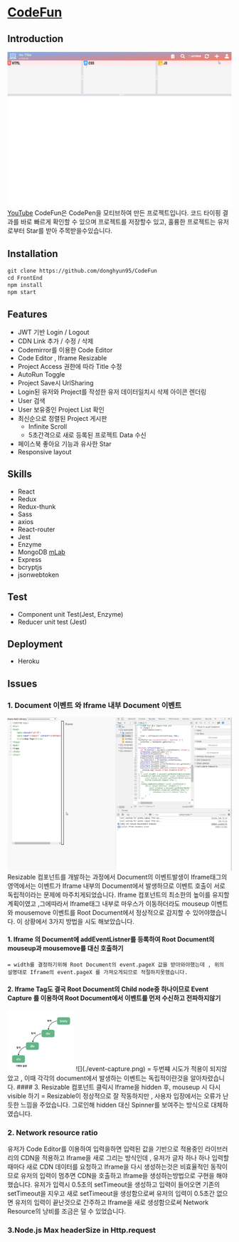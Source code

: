 # [CodeFun](http://www.codefun.site)

## Introduction
![CodeFun](./Main.gif)
[YouTube](https://www.youtube.com/watch?v=j6cE3Nop7FY)
 CodeFun은 CodePen을 모티브하여 만든 프로젝트입니다. 코드 타이핑 결과를 바로 빠르게 확인할 수 있으며 프로젝트를 저장할수 있고, 훌륭한 프로젝트는 유저로부터 Star를 받아 주목받을수있습니다.

## Installation
```
git clone https://github.com/donghyun95/CodeFun
cd FrontEnd
npm install
npm start
```

## Features
- JWT 기반 Login / Logout
- CDN Link 추가 / 수정 / 삭제
- Codemirror를 이용한 Code Editor
- Code Editor , Iframe Resizable
- Project Access 권한에 따라 Title 수정
- AutoRun Toggle
- Project Save시 UrlSharing
- Login된 유저와 Project를 작성한 유저 데이터일치시 삭제 아이콘 렌더링
- User 검색
- User 보유중인 Project List 확인
- 최신순으로 정렬된 Project 게시판
  - Infinite Scroll
  - 5초간격으로 새로 등록된 프로젝트 Data 수신
- 페이스북 좋아요 기능과 유사한 Star
- Responsive layout

## Skills
 - React
 - Redux
 - Redux-thunk
 - Sass
 - axios
 - React-router
 - Jest
 - Enzyme
 - MongoDB [mLab](https://mlab.com/)
 - Express
 - bcryptjs
 - jsonwebtoken

## Test
 - Component unit Test(Jest, Enzyme)
 - Reducer unit test (Jest)

## Deployment
 - Heroku

## Issues
### 1. Document 이벤트 와 Iframe 내부 Document 이벤트
![](./resizable.gif)
Resizable 컴포넌트를 개발하는 과정에서 Document의 이벤트발생이 Iframe태그의 영역에서는 이벤트가 Iframe 내부의 Document에서 발생하므로 이벤트 호출이 서로 독립적이라는 문제에 마주치게되었습니다.
Iframe 컴포넌트의 최소한의 높이를 유지할 계획이였고 ,그에따라서 Iframe태그 내부로 마우스가 이동하더라도 mouseup 이벤트와 mousemove 이벤트를 Root Document에서 정상적으로 감지할 수 있어야했습니다.
이 상황에서 3가지 방법을 시도 해보았습니다.
 #### 1. Iframe 의 Document에 addEventListner를 등록하여 Root Document의 mouseup과 mousemove를 대신 호출하기
    = width를 결정하기위해 Root Document의 event.pageX 값을 받아와야했는데 , 위의 설명대로 Iframe의 event.pageX 를 가져오게되므로 적절하지못했습니다.
 #### 2. Iframe Tag도 결국 Root Document의 Child node중 하나이므로 Event Capture 를 이용하여 Root Document에서 이벤트를 먼저 수신하고 전파하지않기
 <img width="150" src="./event-capture.png">
    ![](./event-capture.png)
    = 두번쨰 시도가 적용이 되지않았고 , 이때 각각의 document에서 발생하는 이벤트는 독립적이란것을 알아차렸습니다.
 #### 3. Resizable 컴포넌트 클릭시 Iframe을 hidden 후, mouseup 시 다시 visible 하기
    = Resizable이 정상적으로 잘 작동하지만 , 사용자 입장에서는 오류가 난듯한 느낌을 주었습니다. 그로인해 hidden 대신 Spinner를 보여주는 방식으로 대체하였습니다.

### 2. Network resource ratio
유저가 Code Editor를 이용하여 입력을하면 입력된 값을 기반으로 적용중인 라이브러리의 CDN을 적용하고 Iframe을 새로 그리는 방식인데 , 유저가 글자 하나 하나 입력할때마다 새로 CDN 데이터를 요청하고
Iframe을 다시 생성하는것은 비효율적인 동작이므로 유저의 입력이 멈추면 CDN을 호출하고 Iframe을 생성하는방법으로 구현을 해야했습니다. 유저가 입력시 0.5초의 setTimeout을 생성하고 입력이 들어오면 기존의
setTimeout을 지우고 새로 setTimeout을 생성함으로써 유저의 입력이 0.5초간 없으면 유저의 입력이 끝난것으로 간주하고 Iframe을 새로 생성함으로써 Network Resource의 낭비를 조금은 덜 수 있었습니다.

### 3.Node.js Max headerSize in Http.request